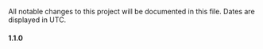All notable changes to this project will be documented in this file. Dates are displayed in UTC.

#### 1.1.0
